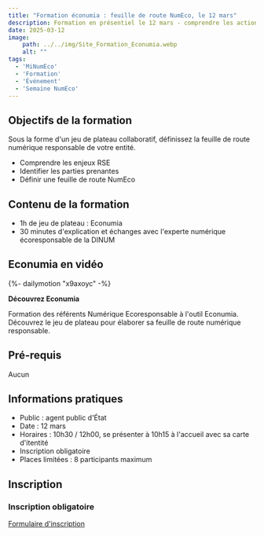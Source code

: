 ```yaml
---
title: "Formation éconumia : feuille de route NumEco, le 12 mars"
description: Formation en présentiel le 12 mars - comprendre les actions numérique responsable et les inscrire dans sa feuille de route - atelier ludique - 1h30
date: 2025-03-12
image:
    path: ../../img/Site_Formation_Econumia.webp
    alt: ""
tags:
  - 'MiNumEco'
  - 'Formation'
  - 'Événement'
  - 'Semaine NumEco'
---
```


<!-- chapô-->

<!-- texte-->

## Objectifs de la formation

Sous la forme d'un jeu de plateau collaboratif, définissez la feuille de route numérique responsable de votre entité.
* Comprendre les enjeux RSE
* Identifier les parties prenantes
* Définir une feuille de route NumEco

## Contenu de la formation

* 1h de jeu de plateau : Econumia
* 30 minutes d'explication et échanges avec l'experte numérique écoresponsable de la DINUM

## Econumia en vidéo

<!-- intégraton vidéo dailymotion de la chaine de la DINUM -->
{%- dailymotion "x9axoyc" -%}

<!-- légende de la vidéo-->
**Découvrez Econumia**

<!-- description-->
Formation des référents Numérique Ecoresponsable à l'outil Econumia. Découvrez le jeu de plateau pour élaborer sa feuille de route numérique responsable.

## Pré-requis

Aucun

## Informations pratiques

* Public : agent public d'État
* Date : 12 mars
* Horaires : 10h30 / 12h00, se présenter à 10h15 à l'accueil avec sa carte d'itentité
* Inscription obligatoire
* Places limitées : 8 participants maximum

## Inscription

<div class="fr-callout">
    <h3 class="fr-callout__title">Inscription obligatoire</h3>
    <a class="fr-btn" href="https://grist.numerique.gouv.fr/o/docs/forms/1MmRRb9XJUL9CZgmQ9EMsS/55" target="_blank">
			Formulaire d'inscription
    </a>
</div>
